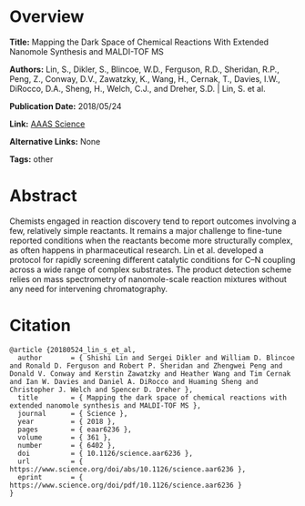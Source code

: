 # Overview
**Title:**
Mapping the Dark Space of Chemical Reactions With Extended Nanomole Synthesis and MALDI-TOF MS

**Authors:**
Lin, S., Dikler, S., Blincoe, W.D., Ferguson, R.D., Sheridan, R.P., Peng, Z., Conway, D.V., Zawatzky, K., Wang, H., Cernak, T., Davies, I.W., DiRocco, D.A., Sheng, H., Welch, C.J., and Dreher, S.D. |
Lin, S. et al.

**Publication Date:**
2018/05/24

**Link:**
[AAAS Science](https://www.science.org/doi/10.1126/science.aar6236)

**Alternative Links:**
None

**Tags:**
other


# Abstract
Chemists engaged in reaction discovery tend to report outcomes involving a few, relatively simple reactants.
It remains a major challenge to fine-tune reported conditions when the reactants become more structurally complex, as often happens in pharmaceutical research.
Lin et al. developed a protocol for rapidly screening different catalytic conditions for C–N coupling across a wide range of complex substrates.
The product detection scheme relies on mass spectrometry of nanomole-scale reaction mixtures without any need for intervening chromatography.


# Citation
```
@article {20180524_lin_s_et_al,
  author       = { Shishi Lin and Sergei Dikler and William D. Blincoe and Ronald D. Ferguson and Robert P. Sheridan and Zhengwei Peng and Donald V. Conway and Kerstin Zawatzky and Heather Wang and Tim Cernak and Ian W. Davies and Daniel A. DiRocco and Huaming Sheng and Christopher J. Welch and Spencer D. Dreher },
  title        = { Mapping the dark space of chemical reactions with extended nanomole synthesis and MALDI-TOF MS },
  journal      = { Science },
  year         = { 2018 },
  pages        = { eaar6236 },
  volume       = { 361 },
  number       = { 6402 },
  doi          = { 10.1126/science.aar6236 },
  url          = { https://www.science.org/doi/abs/10.1126/science.aar6236 },
  eprint       = { https://www.science.org/doi/pdf/10.1126/science.aar6236 }
}
```
